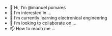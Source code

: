 - 👋 Hi, I’m @manuel pomares
- 👀 I’m interested in ...
- 🌱 I’m currently learning electronical engineering
- 💞️ I’m looking to collaborate on ...
- 📫 How to reach me ...

<!---
100471985/100471985 is a ✨ special ✨ repository because its `README.md` (this file) appears on your GitHub profile.
You can click the Preview link to take a look at your changes.
--->
